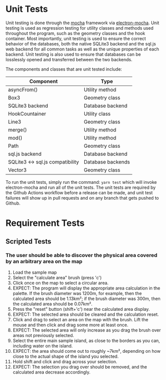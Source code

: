 # Unit Tests
Unit testing is done through the [mocha](https://mochajs.org/) framework via [electron-mocha](https://yarnpkg.com/package/electron-mocha). Unit testing is used as regression testing for utility classes and methods used throughout the program, such as the geometry classes and the hook container. Most importantly, unit testing is used to ensure the correct behavior of the databases, both the native SQLite3 backend and the sql.js web backend for all common tasks as well as the unique properties of each backend. Unit testing is also used to ensure that databases can be losslessly opened and transferred between the two backends.

The components and classes that are unit tested include:

Component | Type
--------- | ----
asyncFrom() | Utility method
Box3 | Geometry class
SQLite3 backend | Database backend
HookCountainer | Utility class
Line3 | Geometry class
merge() | Utility method
mod() | Utility method
Path | Geometry class
sql.js backend | Database backend
SQLite3 <-> sql.js compatibility | Database backends
Vector3 | Geometry class

To run the unit tests, simply run the command: `yarn test` which will invoke electron-mocha and run all of the unit tests. The unit tests are required by the Github Actions workflow before a release can be made, and unit test failures will show up in pull requests and on any branch that gets pushed to Github.

# Requirement Tests

## Scripted Tests

### The user should be able to discover the physical area covered by an arbitrary area on the map

1. Load the sample map
2. Select the "calculate area" brush (press 'c')
3. Click once on the map to select a circular area.
4. EXPECT: The program will display the appropriate area calculation in the palette. If the brush diameter was 1200m, for example, then the calculated area should be 1.13km²; if the brush diameter was 300m, then the calculated area should be 0.07km².
5. Press the "reset" button (shift+'c') near the calculated area display.
6. EXPECT: The selected area should be cleared and the calculation reset.
7. Click and drag to select an area on the map with the brush. Lift the mouse and then click and drag some more at least once.
8. EXPECT: The selected area will only increase as you drag the brush over areas not previously selected.
9. Select the entire main sample island, as close to the borders as you can, including water on the island.
10. EXPECT: the area should come out to roughly ~7km², depending on how close to the actual shape of the island you selected.
11. Hold shift and click and drag across your selection.
12. EXPECT: The selection you drag over should be removed, and the calculated area decrease accordingly.
